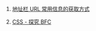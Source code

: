 1. [地址栏 URL 常用信息的获取方式](https://github.com/aiyayao/blog/issues/5 "地址栏 URL 常用信息的获取方式")

2. [CSS - 探究 BFC](https://github.com/aiyayao/blog/issues/7, "CSS - 探究 BFC")